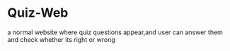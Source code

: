 # Quiz-Web
a normal website where quiz questions appear,and user can answer them and check whether its right or wrong
